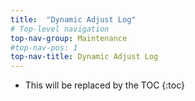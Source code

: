 ```yaml
---
title:  "Dynamic Adjust Log"
# Top-level navigation
top-nav-group: Maintenance
#top-nav-pos: 1
top-nav-title: Dynamic Adjust Log
---
```


* This will be replaced by the TOC
{:toc}
